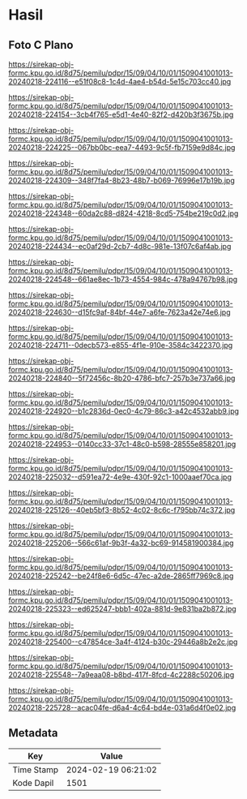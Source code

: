 # Hasil

## Foto C Plano

https://sirekap-obj-formc.kpu.go.id/8d75/pemilu/pdpr/15/09/04/10/01/1509041001013-20240218-224116--e51f08c8-1c4d-4ae4-b54d-5e15c703cc40.jpg

https://sirekap-obj-formc.kpu.go.id/8d75/pemilu/pdpr/15/09/04/10/01/1509041001013-20240218-224154--3cb4f765-e5d1-4e40-82f2-d420b3f3675b.jpg

https://sirekap-obj-formc.kpu.go.id/8d75/pemilu/pdpr/15/09/04/10/01/1509041001013-20240218-224225--067bb0bc-eea7-4493-9c5f-fb7159e9d84c.jpg

https://sirekap-obj-formc.kpu.go.id/8d75/pemilu/pdpr/15/09/04/10/01/1509041001013-20240218-224309--348f7fa4-8b23-48b7-b069-76996e17b19b.jpg

https://sirekap-obj-formc.kpu.go.id/8d75/pemilu/pdpr/15/09/04/10/01/1509041001013-20240218-224348--60da2c88-d824-4218-8cd5-754be219c0d2.jpg

https://sirekap-obj-formc.kpu.go.id/8d75/pemilu/pdpr/15/09/04/10/01/1509041001013-20240218-224434--ec0af29d-2cb7-4d8c-981e-13f07c6af4ab.jpg

https://sirekap-obj-formc.kpu.go.id/8d75/pemilu/pdpr/15/09/04/10/01/1509041001013-20240218-224548--661ae8ec-1b73-4554-984c-478a94767b98.jpg

https://sirekap-obj-formc.kpu.go.id/8d75/pemilu/pdpr/15/09/04/10/01/1509041001013-20240218-224630--d15fc9af-84bf-44e7-a6fe-7623a42e74e6.jpg

https://sirekap-obj-formc.kpu.go.id/8d75/pemilu/pdpr/15/09/04/10/01/1509041001013-20240218-224711--0decb573-e855-4f1e-910e-3584c3422370.jpg

https://sirekap-obj-formc.kpu.go.id/8d75/pemilu/pdpr/15/09/04/10/01/1509041001013-20240218-224840--5f72456c-8b20-4786-bfc7-257b3e737a66.jpg

https://sirekap-obj-formc.kpu.go.id/8d75/pemilu/pdpr/15/09/04/10/01/1509041001013-20240218-224920--b1c2836d-0ec0-4c79-86c3-a42c4532abb9.jpg

https://sirekap-obj-formc.kpu.go.id/8d75/pemilu/pdpr/15/09/04/10/01/1509041001013-20240218-224953--0140cc33-37c1-48c0-b598-28555e858201.jpg

https://sirekap-obj-formc.kpu.go.id/8d75/pemilu/pdpr/15/09/04/10/01/1509041001013-20240218-225032--d591ea72-4e9e-430f-92c1-1000aaef70ca.jpg

https://sirekap-obj-formc.kpu.go.id/8d75/pemilu/pdpr/15/09/04/10/01/1509041001013-20240218-225126--40eb5bf3-8b52-4c02-8c6c-f795bb74c372.jpg

https://sirekap-obj-formc.kpu.go.id/8d75/pemilu/pdpr/15/09/04/10/01/1509041001013-20240218-225206--566c61af-9b3f-4a32-bc69-914581900384.jpg

https://sirekap-obj-formc.kpu.go.id/8d75/pemilu/pdpr/15/09/04/10/01/1509041001013-20240218-225242--be24f8e6-6d5c-47ec-a2de-2865ff7969c8.jpg

https://sirekap-obj-formc.kpu.go.id/8d75/pemilu/pdpr/15/09/04/10/01/1509041001013-20240218-225323--ed625247-bbb1-402a-881d-9e831ba2b872.jpg

https://sirekap-obj-formc.kpu.go.id/8d75/pemilu/pdpr/15/09/04/10/01/1509041001013-20240218-225400--c47854ce-3a4f-4124-b30c-29446a8b2e2c.jpg

https://sirekap-obj-formc.kpu.go.id/8d75/pemilu/pdpr/15/09/04/10/01/1509041001013-20240218-225548--7a9eaa08-b8bd-417f-8fcd-4c2288c50206.jpg

https://sirekap-obj-formc.kpu.go.id/8d75/pemilu/pdpr/15/09/04/10/01/1509041001013-20240218-225728--acac04fe-d6a4-4c64-bd4e-031a6d4f0e02.jpg


## Metadata

| Key        | Value               |
| ---------- | ------------------- |
| Time Stamp | 2024-02-19 06:21:02 |
| Kode Dapil | 1501                |



